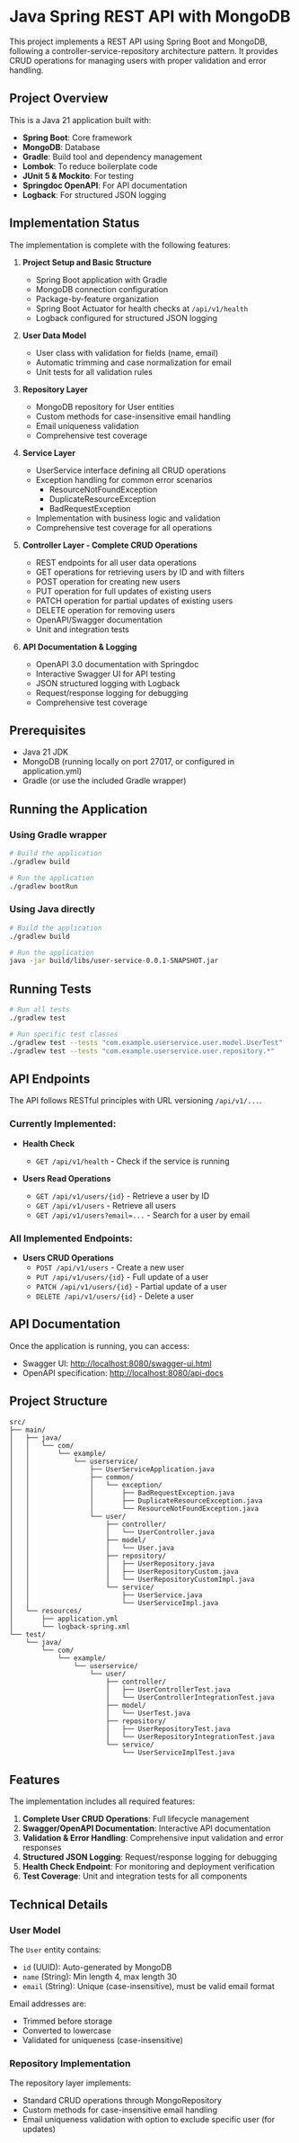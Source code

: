 # Java Spring REST API with MongoDB

This project implements a REST API using Spring Boot and MongoDB, following a controller-service-repository architecture pattern. It provides CRUD operations for managing users with proper validation and error handling.

## Project Overview

This is a Java 21 application built with:

- **Spring Boot**: Core framework
- **MongoDB**: Database
- **Gradle**: Build tool and dependency management
- **Lombok**: To reduce boilerplate code
- **JUnit 5 & Mockito**: For testing
- **Springdoc OpenAPI**: For API documentation
- **Logback**: For structured JSON logging

## Implementation Status

The implementation is complete with the following features:

1. **Project Setup and Basic Structure**
   - Spring Boot application with Gradle
   - MongoDB connection configuration
   - Package-by-feature organization
   - Spring Boot Actuator for health checks at `/api/v1/health`
   - Logback configured for structured JSON logging

2. **User Data Model**
   - User class with validation for fields (name, email)
   - Automatic trimming and case normalization for email
   - Unit tests for all validation rules

3. **Repository Layer**
   - MongoDB repository for User entities
   - Custom methods for case-insensitive email handling
   - Email uniqueness validation
   - Comprehensive test coverage

4. **Service Layer**
   - UserService interface defining all CRUD operations
   - Exception handling for common error scenarios
     - ResourceNotFoundException
     - DuplicateResourceException
     - BadRequestException
   - Implementation with business logic and validation
   - Comprehensive test coverage for all operations

5. **Controller Layer - Complete CRUD Operations**
   - REST endpoints for all user data operations
   - GET operations for retrieving users by ID and with filters
   - POST operation for creating new users
   - PUT operation for full updates of existing users
   - PATCH operation for partial updates of existing users
   - DELETE operation for removing users
   - OpenAPI/Swagger documentation
   - Unit and integration tests

6. **API Documentation & Logging**
   - OpenAPI 3.0 documentation with Springdoc
   - Interactive Swagger UI for API testing
   - JSON structured logging with Logback
   - Request/response logging for debugging
   - Comprehensive test coverage

## Prerequisites

- Java 21 JDK
- MongoDB (running locally on port 27017, or configured in application.yml)
- Gradle (or use the included Gradle wrapper)

## Running the Application

### Using Gradle wrapper

```bash
# Build the application
./gradlew build

# Run the application
./gradlew bootRun
```

### Using Java directly

```bash
# Build the application
./gradlew build

# Run the application
java -jar build/libs/user-service-0.0.1-SNAPSHOT.jar
```

## Running Tests

```bash
# Run all tests
./gradlew test

# Run specific test classes
./gradlew test --tests "com.example.userservice.user.model.UserTest"
./gradlew test --tests "com.example.userservice.user.repository.*"
```

## API Endpoints

The API follows RESTful principles with URL versioning `/api/v1/...`.

### Currently Implemented:

- **Health Check**
  - `GET /api/v1/health` - Check if the service is running

- **Users Read Operations**
  - `GET /api/v1/users/{id}` - Retrieve a user by ID
  - `GET /api/v1/users` - Retrieve all users
  - `GET /api/v1/users?email=...` - Search for a user by email

### All Implemented Endpoints:

- **Users CRUD Operations**
  - `POST /api/v1/users` - Create a new user
  - `PUT /api/v1/users/{id}` - Full update of a user
  - `PATCH /api/v1/users/{id}` - Partial update of a user
  - `DELETE /api/v1/users/{id}` - Delete a user

## API Documentation

Once the application is running, you can access:
- Swagger UI: [http://localhost:8080/swagger-ui.html](http://localhost:8080/swagger-ui.html)
- OpenAPI specification: [http://localhost:8080/api-docs](http://localhost:8080/api-docs)

## Project Structure

```
src/
├── main/
│   ├── java/
│   │   └── com/
│   │       └── example/
│   │           └── userservice/
│   │               ├── UserServiceApplication.java
│   │               ├── common/
│   │               │   └── exception/
│   │               │       ├── BadRequestException.java
│   │               │       ├── DuplicateResourceException.java
│   │               │       └── ResourceNotFoundException.java
│   │               └── user/
│   │                   ├── controller/
│   │                   │   └── UserController.java
│   │                   ├── model/
│   │                   │   └── User.java
│   │                   ├── repository/
│   │                   │   ├── UserRepository.java
│   │                   │   ├── UserRepositoryCustom.java
│   │                   │   └── UserRepositoryCustomImpl.java
│   │                   └── service/
│   │                       ├── UserService.java
│   │                       └── UserServiceImpl.java
│   └── resources/
│       ├── application.yml
│       └── logback-spring.xml
└── test/
    └── java/
        └── com/
            └── example/
                └── userservice/
                    └── user/
                        ├── controller/
                        │   ├── UserControllerTest.java
                        │   └── UserControllerIntegrationTest.java
                        ├── model/
                        │   └── UserTest.java
                        ├── repository/
                        │   ├── UserRepositoryTest.java
                        │   └── UserRepositoryIntegrationTest.java
                        └── service/
                            └── UserServiceImplTest.java
```

## Features

The implementation includes all required features:

1. **Complete User CRUD Operations**: Full lifecycle management
2. **Swagger/OpenAPI Documentation**: Interactive API documentation
3. **Validation & Error Handling**: Comprehensive input validation and error responses
4. **Structured JSON Logging**: Request/response logging for debugging
5. **Health Check Endpoint**: For monitoring and deployment verification
6. **Test Coverage**: Unit and integration tests for all components

## Technical Details

### User Model

The `User` entity contains:
- `id` (UUID): Auto-generated by MongoDB
- `name` (String): Min length 4, max length 30
- `email` (String): Unique (case-insensitive), must be valid email format

Email addresses are:
- Trimmed before storage
- Converted to lowercase
- Validated for uniqueness (case-insensitive)

### Repository Implementation

The repository layer implements:
- Standard CRUD operations through MongoRepository
- Custom methods for case-insensitive email handling
- Email uniqueness validation with option to exclude specific user (for updates)